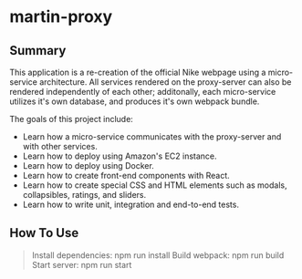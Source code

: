 # martin-proxy

## Summary

This application is a re-creation of the official Nike webpage using a micro-service architecture. All services rendered on the proxy-server can also be rendered independently of each other; additonally, each micro-service utilizes it's own database, and produces it's own webpack bundle. 

The goals of this project include:
- Learn how a micro-service communicates with the proxy-server and with other services.
- Learn how to deploy using Amazon's EC2 instance.
- Learn how to deploy using Docker.
- Learn how to create front-end components with React.
- Learn how to create special CSS and HTML elements such as modals, collapsibles, ratings, and sliders.
- Learn how to write unit, integration and end-to-end tests.

## How To Use

> Install dependencies: npm run install
> Build webpack: npm run build
> Start server: npm run start
